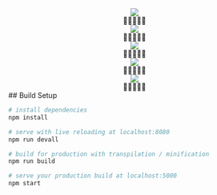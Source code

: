 <div align=center><img src="https://github.com/Se7en-exe/picS/blob/main/1.png?raw=true"></div>
<div align=center>🌟🌟🌟🌟🌟</div>
<div align=center><img src="https://github.com/Se7en-exe/picS/blob/main/2.png?raw=true"></div>
<div align=center>🌟🌟🌟🌟🌟</div>
<div align=center><img src="https://github.com/Se7en-exe/picS/blob/main/3.png?raw=true"></div>
<div align=center>🌟🌟🌟🌟🌟</div>
<div align=center><img src="https://github.com/Se7en-exe/picS/blob/main/4.png?raw=true"></div>
<div align=center>🌟🌟🌟🌟🌟</div>
<div align=center><img src="https://github.com/Se7en-exe/picS/blob/main/5.png?raw=true"></div>
<div align=center>🌟🌟🌟🌟🌟</div>
## Build Setup

``` bash
# install dependencies
npm install

# serve with live reloading at localhost:8080
npm run devall

# build for production with transpilation / minification
npm run build

# serve your production build at localhost:5000
npm start
```
